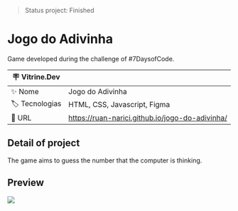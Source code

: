 >Status project: Finished
# Jogo do Adivinha

Game developed during the challenge of #7DaysofCode.
 

| :placard: Vitrine.Dev |     |
| -------------  | --- |
| :sparkles: Nome        | Jogo do Adivinha
| :label: Tecnologias | HTML, CSS, Javascript, Figma
| :rocket: URL         | https://ruan-narici.github.io/jogo-do-adivinha/

## Detail of project
The game aims to guess the number that the computer is thinking.

## Preview
![](./assets/img/preview.gif#vitrinedev)